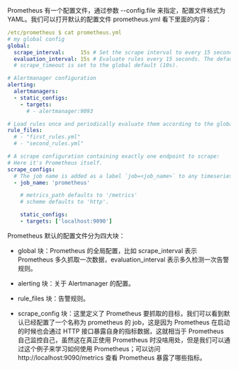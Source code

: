 Prometheus 有一个配置文件，通过参数 --config.file 来指定，配置文件格式为 YAML。我们可以打开默认的配置文件 prometheus.yml 看下里面的内容：

```yaml
/etc/prometheus $ cat prometheus.yml
# my global config
global:
  scrape_interval:     15s # Set the scrape interval to every 15 seconds. Default is every 1 minute.
  evaluation_interval: 15s # Evaluate rules every 15 seconds. The default is every 1 minute.
  # scrape_timeout is set to the global default (10s).

# Alertmanager configuration
alerting:
  alertmanagers:
  - static_configs:
    - targets:
      # - alertmanager:9093

# Load rules once and periodically evaluate them according to the global 'evaluation_interval'.
rule_files:
  # - "first_rules.yml"
  # - "second_rules.yml"

# A scrape configuration containing exactly one endpoint to scrape:
# Here it's Prometheus itself.
scrape_configs:
  # The job name is added as a label `job=<job_name>` to any timeseries scraped from this config.
  - job_name: 'prometheus'

    # metrics_path defaults to '/metrics'
    # scheme defaults to 'http'.

    static_configs:
    - targets: ['localhost:9090']
```

Prometheus 默认的配置文件分为四大块：

- global 块：Prometheus 的全局配置，比如 scrape_interval 表示 Prometheus 多久抓取一次数据，evaluation_interval 表示多久检测一次告警规则。

- alerting 块：关于 Alertmanager 的配置。

- rule_files 块：告警规则。

- scrape_config 块：这里定义了 Prometheus 要抓取的目标，我们可以看到默认已经配置了一个名称为 prometheus 的 job，这是因为 Prometheus 在启动的时候也会通过 HTTP 接口暴露自身的指标数据，这就相当于 Prometheus 自己监控自己，虽然这在真正使用 Prometheus 时没啥用处，但是我们可以通过这个例子来学习如何使用 Prometheus；可以访问 http://localhost:9090/metrics 查看 Prometheus 暴露了哪些指标。

